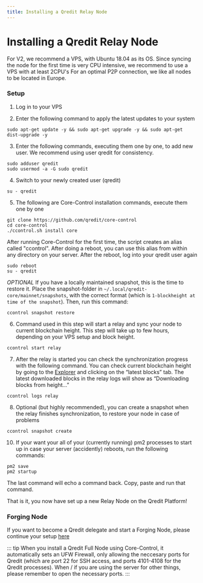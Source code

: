 ```yaml
---
title: Installing a Qredit Relay Node
---
```

# Installing a Qredit Relay Node

For V2, we recommend a VPS, with Ubuntu 18.04 as its OS. 
Since syncing the node for the first time is very CPU intensive, we recommend to use a VPS with at least 2CPU's
For an optimal P2P connection, we like all nodes to be located in Europe.

### Setup

1. Log in to your VPS

2. Enter the following command to apply the latest updates to your system
```
sudo apt-get update -y && sudo apt-get upgrade -y && sudo apt-get dist-upgrade -y
```

3. Enter the following commands, executing them one by one, to add new user. We recommend using user qredit for consistency.
```
sudo adduser qredit
sudo usermod -a -G sudo qredit
```

4. Switch to your newly created user (qredit)
``` 
su - qredit
```

5. The following are Core-Control installation commands, execute them one by one
``` 
git clone https://github.com/qredit/core-control
cd core-control
./ccontrol.sh install core
```

After running Core-Control for the first time, the script creates an alias called "ccontrol". After doing a reboot, you can use this alias from within any directory on your server. After the reboot, log into your qredit user again
```
sudo reboot
su - qredit
```

*OPTIONAL* If you have a locally maintained snapshot, this is the time to restore it. Place the snapshot-folder in `~/.local/qredit-core/mainnet/snapshots`, with the correct format (which is `1-blockheight at time of the snapshot`). 
Then, run this command:
```
ccontrol snapshot restore
```

6. Command used in this step will start a relay and sync your node to current blockchain height. This step will take up to few hours, depending on your VPS setup and block height.
```
ccontrol start relay
```

7. After the relay is started you can check the synchronization progress with the following command. You can check current blockchain height by going to the [Explorer](https://explorer.qredit.io/#/) and clicking on the “latest blocks” tab. The latest downloaded blocks in the relay logs will show as “Downloading blocks from height...”
```
ccontrol logs relay
```

8. Optional (but highly recommended), you can create a snapshot when the relay finishes synchronization, to restore your node in case of problems
```
ccontrol snapshot create
```

10. If your want your all of your (currently running) pm2 processes to start up in case your server (accidently) reboots, run the following commands:
```
pm2 save
pm2 startup
```
The last command will echo a command back. Copy, paste and run that command.

That is it, you now have set up a new Relay Node on the Qredit Platform!

### Forging Node
If you want to become a Qredit delegate and start a Forging Node, please continue your setup [here](http://docs.qredit.network/delegates/forging-node-install.html)

::: tip
When you install a Qredit Full Node using Core-Control, it automatically sets an UFW Firewall, only allowing the neccesary ports for Qredit (which are port 22 for SSH access, and ports 4101-4108 for the Qredit processes). 
When / if you are using the server for other things, please remember to open the necessary ports.
:::